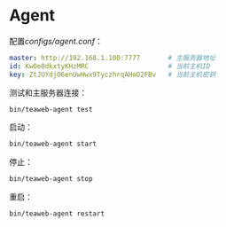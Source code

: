 # Agent
配置*configs/agent.conf*：
~~~yaml
master: http://192.168.1.100:7777       # 主服务器地址
id: KwOe0dkxtyKHzMRC                    # 当前主机ID
key: ZtJUYdjO6enUwHwx9TyczhrqAHoO2FBv   # 当前主机密钥
~~~

测试和主服务器连接：
~~~bash
bin/teaweb-agent test
~~~

启动：
~~~bash
bin/teaweb-agent start
~~~

停止：
~~~bash
bin/teaweb-agent stop
~~~

重启：
~~~bash
bin/teaweb-agent restart
~~~